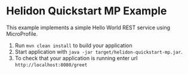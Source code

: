 # Helidon Quickstart MP Example

This example implements a simple Hello World REST service using MicroProfile.

1. Run `mvn clean install` to build your application
2. Start application with `java -jar target/helidon-quickstart-mp.jar`.
3. To check that your application is running enter url `http://localhost:8080/greet`
